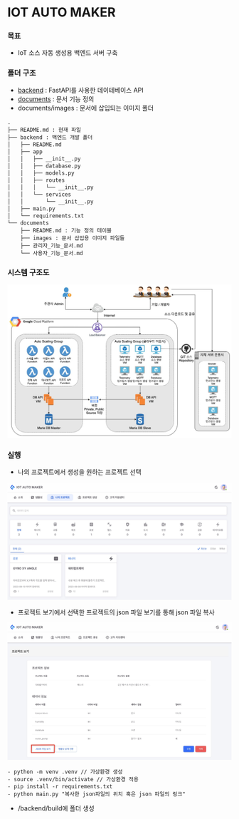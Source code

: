 # IOT AUTO MAKER 

### 목표
- IoT 소스 자동 생성용 백엔드 서버 구축
### 폴더 구조
- [backend](backend/README.md) : FastAPI를 사용한 데이테베이스 API
- [documents](documents/README.md) : 문서 기능 정의 
- documents/images : 문서에 삽입되는 이미지 폴더

```
.
├── README.md : 현재 파일
├── backend : 백엔드 개발 폴더
│   ├── README.md
│   ├── app
│   │   ├── __init__.py
│   │   ├── database.py
│   │   ├── models.py
│   │   ├── routes
│   │   │   └── __init__.py
│   │   └── services
│   │       └── __init__.py
│   ├── main.py
│   └── requirements.txt
└── documents
    ├── README.md : 기능 정의 테이블
    ├── images : 문서 삽입용 이미지 파일들
    ├── 관리자_기능_문서.md
    └── 사용자_기능_문서.md

```
### 시스템 구조도
![시스템 구조도](documents/images/2023_공개SW-GCP.jpg)

### 실행

- 나의 프로젝트에서 생성을 원하는 프로젝트 선택
  
![나의 프로젝트](documents/images/my_project1.jpg)

- 프로젝트 보기에서 선택한 프로젝트의 json 파일 보기를 통해 json 파일 복사

![json 파일 열기](documents/images/my_project_json.jpg)

```
- python -m venv .venv // 가상환경 생성
- source .venv/bin/activate // 가상환경 적용
- pip install -r requirements.txt
- python main.py "복사한 json파일의 위치 혹은 json 파일의 링크"
```
- /backend/build에 폴더 생성
